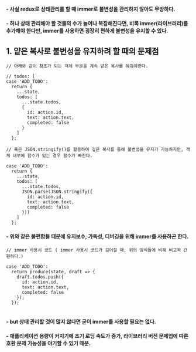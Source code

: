 #### - 사실 redux로 상태관리를 할 때 immer로 불변성을 관리하지 않아도 무방하다. 

#### - 허나 상태 관리해야 할 것들의 수가 늘어나 복잡해진다면, 비록 immer(라이브러리)를 추가해야 한다만, immer를 사용하면 굉장히 편하게 불변성을 유지할 수 있다.

## 1. 얕은 복사로 불변성을 유지하려 할 때의 문제점
```
// 아래와 같이 참조가 되는 객체 부분을 계속 얕은 복사를 해줘야한다.

// todos: [ 
case 'ADD_TODO':
  return {
    ...state,
    todos: [
      ...state.todos,
      {
        id: action.id,
        text: action.text,
        completed: false
      }
    ]
  };

```

```
// 혹은 JSON.stringify()를 활용하여 깊은 복사를 통해 불변성을 유지가 가능하지만, 객체 내부에 함수가 있는 경우 함수가 빠진다.

case 'ADD_TODO':
  return {
    ...state,
    todos: [
      ...state.todos,
      JSON.parse(JSON.stringify({
        id: action.id,
        text: action.text,
        completed: false
      }))
    ]
  };

```

#### - 위와 같은 불편함들 때문에 유지보수, 가독성, 디버깅을 위해 immer를 사용하곤 한다.

```
// immer 사용시 코드 ( immer 사용시 코드가 길어질 때, 위의 방식들에 비해 비교적 간편하다.)

case 'ADD_TODO':
  return produce(state, draft => {
    draft.todos.push({
      id: action.id,
      text: action.text,
      completed: false
    });
  });


```

#### - but 상태 관리할 것이 많지 않다면 굳이 immer를 사용할 필요는 없다. 

#### - 애플리케이션 용량이 커지기에 초기 로딩 속도가 증가, 라이브러리 버전 문제업에 따른 호환 문제 가능성을 야기할 수 있기 때문.
